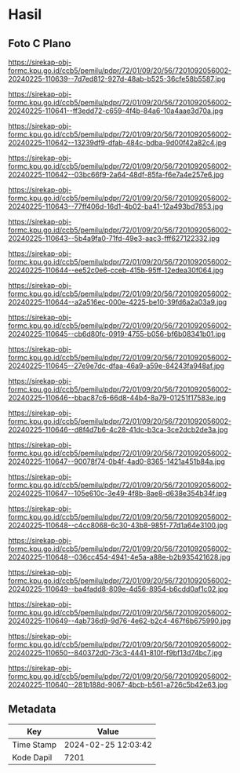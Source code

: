 # Hasil

## Foto C Plano

https://sirekap-obj-formc.kpu.go.id/ccb5/pemilu/pdpr/72/01/09/20/56/7201092056002-20240225-110639--7d7ed812-927d-48ab-b525-36cfe58b5587.jpg

https://sirekap-obj-formc.kpu.go.id/ccb5/pemilu/pdpr/72/01/09/20/56/7201092056002-20240225-110641--ff3edd72-c659-4f4b-84a6-10a4aae3d70a.jpg

https://sirekap-obj-formc.kpu.go.id/ccb5/pemilu/pdpr/72/01/09/20/56/7201092056002-20240225-110642--13239df9-dfab-484c-bdba-9d00f42a82c4.jpg

https://sirekap-obj-formc.kpu.go.id/ccb5/pemilu/pdpr/72/01/09/20/56/7201092056002-20240225-110642--03bc66f9-2a64-48df-85fa-f6e7a4e257e6.jpg

https://sirekap-obj-formc.kpu.go.id/ccb5/pemilu/pdpr/72/01/09/20/56/7201092056002-20240225-110643--77ff406d-16d1-4b02-ba41-12a493bd7853.jpg

https://sirekap-obj-formc.kpu.go.id/ccb5/pemilu/pdpr/72/01/09/20/56/7201092056002-20240225-110643--5b4a9fa0-71fd-49e3-aac3-fff627122332.jpg

https://sirekap-obj-formc.kpu.go.id/ccb5/pemilu/pdpr/72/01/09/20/56/7201092056002-20240225-110644--ee52c0e6-cceb-415b-95ff-12edea30f064.jpg

https://sirekap-obj-formc.kpu.go.id/ccb5/pemilu/pdpr/72/01/09/20/56/7201092056002-20240225-110644--a2a516ec-000e-4225-be10-39fd6a2a03a9.jpg

https://sirekap-obj-formc.kpu.go.id/ccb5/pemilu/pdpr/72/01/09/20/56/7201092056002-20240225-110645--cb6d80fc-0919-4755-b056-bf6b08341b01.jpg

https://sirekap-obj-formc.kpu.go.id/ccb5/pemilu/pdpr/72/01/09/20/56/7201092056002-20240225-110645--27e9e7dc-dfaa-46a9-a59e-84243fa948af.jpg

https://sirekap-obj-formc.kpu.go.id/ccb5/pemilu/pdpr/72/01/09/20/56/7201092056002-20240225-110646--bbac87c6-66d8-44b4-8a79-01251f17583e.jpg

https://sirekap-obj-formc.kpu.go.id/ccb5/pemilu/pdpr/72/01/09/20/56/7201092056002-20240225-110646--d8f4d7b6-4c28-41dc-b3ca-3ce2dcb2de3a.jpg

https://sirekap-obj-formc.kpu.go.id/ccb5/pemilu/pdpr/72/01/09/20/56/7201092056002-20240225-110647--90078f74-0b4f-4ad0-8365-1421a451b84a.jpg

https://sirekap-obj-formc.kpu.go.id/ccb5/pemilu/pdpr/72/01/09/20/56/7201092056002-20240225-110647--105e610c-3e49-4f8b-8ae8-d638e354b34f.jpg

https://sirekap-obj-formc.kpu.go.id/ccb5/pemilu/pdpr/72/01/09/20/56/7201092056002-20240225-110648--c4cc8068-6c30-43b8-985f-77d1a64e3100.jpg

https://sirekap-obj-formc.kpu.go.id/ccb5/pemilu/pdpr/72/01/09/20/56/7201092056002-20240225-110648--036cc454-4941-4e5a-a88e-b2b935421628.jpg

https://sirekap-obj-formc.kpu.go.id/ccb5/pemilu/pdpr/72/01/09/20/56/7201092056002-20240225-110649--ba4fadd8-809e-4d56-8954-b6cdd0af1c02.jpg

https://sirekap-obj-formc.kpu.go.id/ccb5/pemilu/pdpr/72/01/09/20/56/7201092056002-20240225-110649--4ab736d9-9d76-4e62-b2c4-467f6b675990.jpg

https://sirekap-obj-formc.kpu.go.id/ccb5/pemilu/pdpr/72/01/09/20/56/7201092056002-20240225-110650--840372d0-73c3-4441-810f-f9bf13d74bc7.jpg

https://sirekap-obj-formc.kpu.go.id/ccb5/pemilu/pdpr/72/01/09/20/56/7201092056002-20240225-110640--281b188d-9067-4bcb-b561-a726c5b42e63.jpg


## Metadata

| Key        | Value               |
| ---------- | ------------------- |
| Time Stamp | 2024-02-25 12:03:42 |
| Kode Dapil | 7201                |



